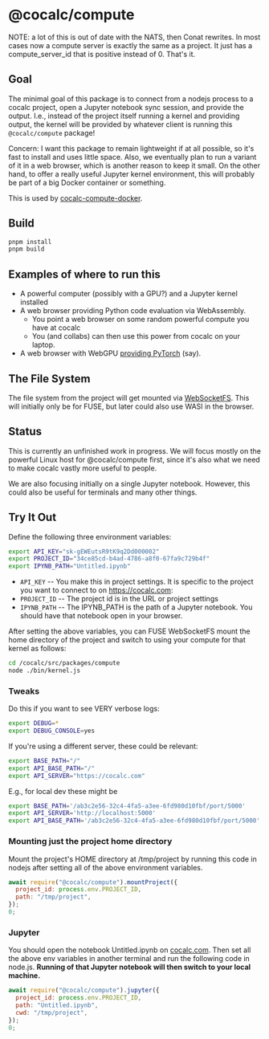 # @cocalc/compute

NOTE: a lot of this is out of date with the NATS, then Conat rewrites.  In most cases now a compute server is exactly the same as a project.  It just has a compute_server_id that is positive instead of 0. That's it.

## Goal

The minimal goal of this package is to connect from a nodejs process to a cocalc project, open a Jupyter notebook sync session, and provide the output. I.e., instead of the project itself running a kernel and providing output, the kernel will be provided by whatever client is running this `@cocalc/compute` package!

Concern: I want this package to remain lightweight if at all possible, so it's fast to install and uses little space. Also, we eventually plan to run a variant of it in a web browser, which is another reason to keep it small. On the other hand, to offer a really useful Jupyter kernel environment, this will probably be part of a big Docker container or something.

This is used by [cocalc\-compute\-docker](https://github.com/sagemathinc/cocalc-compute-docker).

## Build

```sh
pnpm install
pnpm build
```

## Examples of where to run this

- A powerful computer \(possibly with a GPU?\) and a Jupyter kernel installed
- A web browser providing Python code evaluation via WebAssembly.
  - You point a web browser on some random powerful compute you have at cocalc
  - You \(and collabs\) can then use this power from cocalc on your laptop.
- A web browser with WebGPU [providing PyTorch](https://praeclarum.org/2023/05/19/webgpu-torch.html) \(say\).

## The File System

The file system from the project will get mounted via [WebSocketFS](https://github.com/sagemathinc/websocketfs). This will initially only be for FUSE, but later could also use WASI in the browser.

## Status

This is currently an unfinished work in progress. We will focus mostly on the powerful Linux host for @cocalc/compute first, since it's also what we need to make cocalc vastly more useful to people.

We are also focusing initially on a single Jupyter notebook. However, this could also be useful for terminals and many other things.

## Try It Out

Define the following three environment variables:

```sh
export API_KEY="sk-gEWEutsR9tK9q2Dd000002"
export PROJECT_ID="34ce85cd-b4ad-4786-a8f0-67fa9c729b4f"
export IPYNB_PATH="Untitled.ipynb"
```

- `API_KEY` -- You make this in project settings. It is specific to the project you want to connect to on https://cocalc.com:
- `PROJECT_ID` -- The project id is in the URL or project settings
- `IPYNB_PATH` -- The IPYNB_PATH is the path of a Jupyter notebook. You should have that notebook open in your browser.

After setting the above variables, you can FUSE WebSocketFS mount the
home directory of the project and switch to using your compute for
that kernel as follows:

```sh
cd /cocalc/src/packages/compute
node ./bin/kernel.js
```

### Tweaks

Do this if you want to see VERY verbose logs:

```sh
export DEBUG=*
export DEBUG_CONSOLE=yes
```

If you're using a different server, these could be relevant:

```sh
export BASE_PATH="/"
export API_BASE_PATH="/"
export API_SERVER="https://cocalc.com"
```

E.g., for local dev these might be

```sh
export BASE_PATH='/ab3c2e56-32c4-4fa5-a3ee-6fd980d10fbf/port/5000'
export API_SERVER='http://localhost:5000'
export API_BASE_PATH='/ab3c2e56-32c4-4fa5-a3ee-6fd980d10fbf/port/5000'
```

### Mounting just the project home directory

Mount the project's HOME directory at /tmp/project by
running this code in nodejs after setting all of the above environment variables.

```js
await require("@cocalc/compute").mountProject({
  project_id: process.env.PROJECT_ID,
  path: "/tmp/project",
});
0;
```

### Jupyter

You should open the notebook Untitled.ipynb on [cocalc.com](http://cocalc.com).
Then set all the above env variables in another terminal and run the following code in node.js. **Running of that Jupyter notebook will then switch to your local machine.**

```js
await require("@cocalc/compute").jupyter({
  project_id: process.env.PROJECT_ID,
  path: "Untitled.ipynb",
  cwd: "/tmp/project",
});
0;
```
